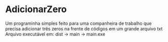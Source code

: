 <h1>AdicionarZero</h1>
Um programinha simples feito para uma companheira de trabalho que precisa adicionar três zeros na frente de códigos em um grande arquivo txt
<br/>
Arquivo executável em: dist -> main -> main.exe
